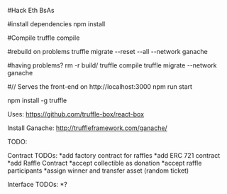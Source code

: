 #Hack Eth BsAs

#install dependencies
npm install

#Compile
truffle compile

#rebuild on problems
truffle migrate --reset --all --network ganache

#having problems?
rm -r build/
truffle compile
truffle migrate --network ganache

#// Serves the front-end on http://localhost:3000
npm run start

npm install -g truffle

Uses:
https://github.com/truffle-box/react-box

Install Ganache:
http://truffleframework.com/ganache/

TODO:

Contract TODOs:
*add factory contract for raffles
*add ERC 721 contract
*add Raffle Contract
*accept collectible as donation
*accept raffle participants
*assign winner and transfer asset (random ticket)

Interface TODOs:
*?
